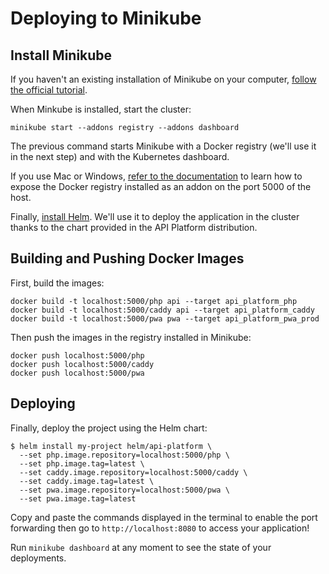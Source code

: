 # Deploying to Minikube

## Install Minikube

If you haven't an existing installation of Minikube on your computer, [follow the official tutorial](https://minikube.sigs.k8s.io/docs/start/).

When Minkube is installed, start the cluster:

    minikube start --addons registry --addons dashboard

The previous command starts Minikube with a Docker registry (we'll use it in the next step) and with the Kubernetes dashboard.

If you use Mac or Windows, [refer to the documentation](https://minikube.sigs.k8s.io/docs/handbook/registry/#docker-on-macos) to learn how to expose the Docker registry installed as an addon on the port 5000 of the host.

Finally, [install Helm](https://helm.sh/docs/intro/install/). We'll use it to deploy the application in the cluster thanks to the chart provided in the API Platform distribution.

## Building and Pushing Docker Images

First, build the images:

    docker build -t localhost:5000/php api --target api_platform_php
    docker build -t localhost:5000/caddy api --target api_platform_caddy
    docker build -t localhost:5000/pwa pwa --target api_platform_pwa_prod

Then push the images in the registry installed in Minikube:

    docker push localhost:5000/php
    docker push localhost:5000/caddy
    docker push localhost:5000/pwa

## Deploying

Finally, deploy the project using the Helm chart:

    $ helm install my-project helm/api-platform \
      --set php.image.repository=localhost:5000/php \
      --set php.image.tag=latest \
      --set caddy.image.repository=localhost:5000/caddy \
      --set caddy.image.tag=latest \
      --set pwa.image.repository=localhost:5000/pwa \
      --set pwa.image.tag=latest

Copy and paste the commands displayed in the terminal to enable the port forwarding then go to `http://localhost:8080` to access your application!

Run `minikube dashboard` at any moment to see the state of your deployments.
